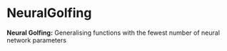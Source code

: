 # NeuralGolfing
**Neural Golfing:** Generalising functions with the fewest number of neural network parameters

